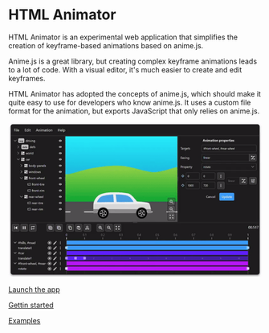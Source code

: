 # HTML Animator

HTML Animator is an experimental web application that simplifies the creation of keyframe-based animations based on anime.js.

Anime.js is a great library, but creating complex keyframe animations leads to a lot of code. With a visual editor, it's much easier to create and edit keyframes.

HTML Animator has adopted the concepts of anime.js, which should make it quite easy to use for developers who know anime.js. It uses a custom file format for the animation, but exports JavaScript that only relies on anime.js.

![Application UI](./public/documentation/application.gif)

[Launch the app]()

[Gettin started](https://github.com/html-animator/html-animator/wiki/Getting-started)

[Examples](https://github.com/html-animator/html-animator/wiki/Examples)
